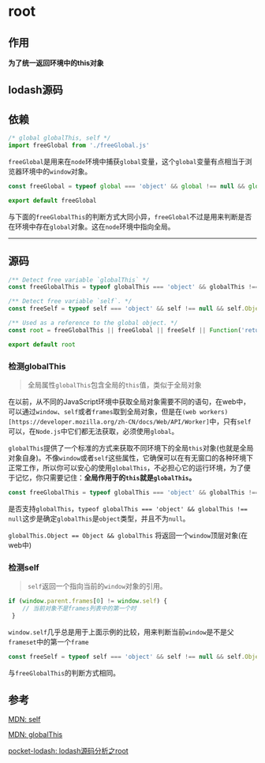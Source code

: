 # root

## 作用

**为了统一返回环境中的this对象**

## lodash源码

## 依赖

```js
/* global globalThis, self */
import freeGlobal from './freeGlobal.js'
```

`freeGlobal`是用来在`node`环境中捕获`global`变量，这个`global`变量有点相当于浏览器环境中的`window`对象。

```js
const freeGlobal = typeof global === 'object' && global !== null && global.Object === Object && global

export default freeGlobal
```

与下面的`freeGlobalThis`的判断方式大同小异，`freeGlobal`不过是用来判断是否在环境中存在`global`对象。这在`node`环境中指向全局。

---

## 源码

```js
/** Detect free variable `globalThis` */
const freeGlobalThis = typeof globalThis === 'object' && globalThis !== null && globalThis.Object == Object && globalThis

/** Detect free variable `self`. */
const freeSelf = typeof self === 'object' && self !== null && self.Object === Object && self

/** Used as a reference to the global object. */
const root = freeGlobalThis || freeGlobal || freeSelf || Function('return this')()

export default root
```

### 检测globalThis

> 全局属性`globalThis`包含全局的`this`值，类似于全局对象

在以前，从不同的JavaScript环境中获取全局对象需要不同的语句，在web中，可以通过`window`、`self`或者`frames`取到全局对象，但是在`(web workers)[https://developer.mozilla.org/zh-CN/docs/Web/API/Worker]`中，只有`self`可以，在`Node.js`中它们都无法获取，必须使用`global`。

`globalThis`提供了一个标准的方式来获取不同环境下的全局`this`对象(也就是全局对象自身)。不像`window`或者`self`这些属性，它确保可以在有无窗口的各种环境下正常工作，所以你可以安心的使用`globalThis`，不必担心它的运行环境，为了便于记忆，你只需要记住：**全局作用于的`this`就是`globalThis`。**

```js
const freeGlobalThis = typeof globalThis === 'object' && globalThis !== null && globalThis.Object == Object && globalThis
```

是否支持`globalThis`，`typeof globalThis === 'object' && globalThis !== null`这步是确定`globalThis`是`object`类型，并且不为`null`。

`globalThis.Object == Object && globalThis` 将返回一个`window`顶层对象(在web中)

### 检测self

> `self`返回一个指向当前的`window`对象的引用。

```js
if (window.parent.frames[0] != window.self) {
    // 当前对象不是frames列表中的第一个时
 }
```

`window.self`几乎总是用于上面示例的比较，用来判断当前`window`是不是父`frameset`中的第一个`frame`

```js
const freeSelf = typeof self === 'object' && self !== null && self.Object === Object && self
```
与`freeGlobalThis`的判断方式相同。

## 参考

[MDN: self](https://developer.mozilla.org/zh-CN/docs/Web/API/Window/self)

[MDN: globalThis](https://developer.mozilla.org/zh-CN/docs/Web/JavaScript/Reference/Global_Objects/globalThis)

[pocket-lodash: lodash源码分析之root](https://github.com/yeyuqiudeng/pocket-lodash/blob/master/internal/root.md)






















































